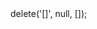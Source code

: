 <?php

use Appwrite\Client;
use Appwrite\Services\Bar;

$client = new Client();

$client
;

$bar = new Bar($client);

$result = $bar->delete('[]', null, []);